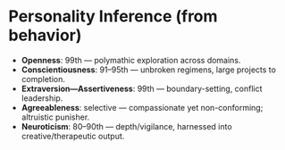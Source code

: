 # Personality Inference (from behavior)

- **Openness**: 99th — polymathic exploration across domains.
- **Conscientiousness**: 91–95th — unbroken regimens, large projects to completion.
- **Extraversion—Assertiveness**: 99th — boundary-setting, conflict leadership.
- **Agreeableness**: selective — compassionate yet non-conforming; altruistic punisher.
- **Neuroticism**: 80–90th — depth/vigilance, harnessed into creative/therapeutic output.
